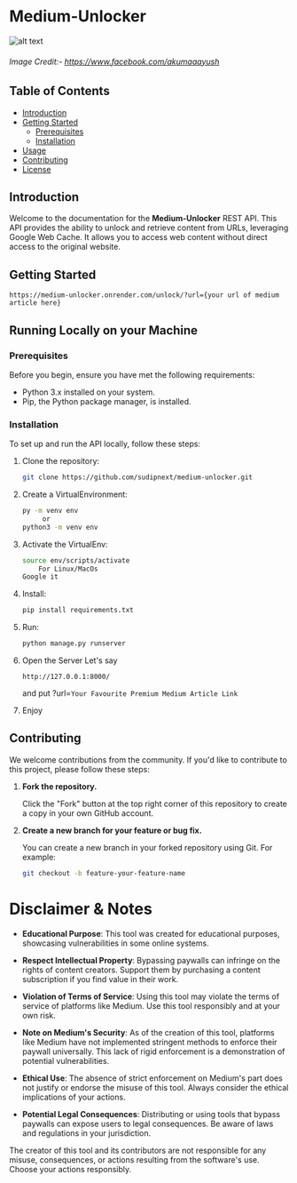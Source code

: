 # Medium-Unlocker

![alt text](https://i.imgur.com/zeVvy4B.png)
###### Image Credit:- *https://www.facebook.com/akumaaayush*

## Table of Contents

- [Introduction](#introduction)
- [Getting Started](#getting-started)
  - [Prerequisites](#prerequisites)
  - [Installation](#installation)
- [Usage](#usage)
- [Contributing](#contributing)
- [License](#license)

## Introduction

Welcome to the documentation for the **Medium-Unlocker** REST API. This API provides the ability to unlock and retrieve content from URLs, leveraging Google Web Cache. It allows you to access web content without direct access to the original website.

## Getting Started
``` 
https://medium-unlocker.onrender.com/unlock/?url={your url of medium article here}
```

## Running Locally on your Machine

### Prerequisites

Before you begin, ensure you have met the following requirements:

- Python 3.x installed on your system.
- Pip, the Python package manager, is installed.

### Installation

To set up and run the API locally, follow these steps:

1. Clone the repository:

   ```bash
   git clone https://github.com/sudipnext/medium-unlocker.git

2. Create a VirtualEnvironment:

   ```bash
   py -m venv env
        or 
   python3 -m venv env
3. Activate the VirtualEnv:
    ```bash
   source env/scripts/activate
        For Linux/MacOs
    Google it

4. Install:

   ```bash
   pip install requirements.txt
5. Run:
    ```bash
    python manage.py runserver
6. Open the Server Let's say 
    ```
    http://127.0.0.1:8000/ 
    ```
    and put ?url=```Your Favourite Premium Medium Article Link```


7. Enjoy



## Contributing

We welcome contributions from the community. If you'd like to contribute to this project, please follow these steps:

1. **Fork the repository.**

   Click the "Fork" button at the top right corner of this repository to create a copy in your own GitHub account.

2. **Create a new branch for your feature or bug fix.**

   You can create a new branch in your forked repository using Git. For example:

   ```bash
   git checkout -b feature-your-feature-name


# Disclaimer & Notes

- **Educational Purpose**: This tool was created for educational purposes, showcasing vulnerabilities in some online systems.

- **Respect Intellectual Property**: Bypassing paywalls can infringe on the rights of content creators. Support them by purchasing a content subscription if you find value in their work.

- **Violation of Terms of Service**: Using this tool may violate the terms of service of platforms like Medium. Use this tool responsibly and at your own risk.

- **Note on Medium's Security**: As of the creation of this tool, platforms like Medium have not implemented stringent methods to enforce their paywall universally. This lack of rigid enforcement is a demonstration of potential vulnerabilities.

- **Ethical Use**: The absence of strict enforcement on Medium's part does not justify or endorse the misuse of this tool. Always consider the ethical implications of your actions.

- **Potential Legal Consequences**: Distributing or using tools that bypass paywalls can expose users to legal consequences. Be aware of laws and regulations in your jurisdiction.

The creator of this tool and its contributors are not responsible for any misuse, consequences, or actions resulting from the software's use. Choose your actions responsibly.

